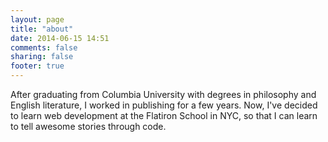 ```yaml
---
layout: page
title: "about"
date: 2014-06-15 14:51
comments: false
sharing: false
footer: true
---
```


After graduating from Columbia University with degrees in philosophy and English literature, I worked in publishing for a few years. Now, I've decided to learn web development at the Flatiron School in NYC, so that I can learn to tell awesome stories through code.



